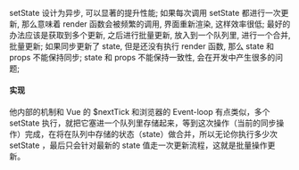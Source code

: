 ####

setState 设计为异步, 可以显著的提升性能;
如果每次调用 setState 都进行一次更新, 那么意味着 render 函数会被频繁的调用, 界面重新渲染, 这样效率很低;
最好的办法应该是获取到多个更新, 之后进行批量更新, 放入到一个队列里, 进行一个合并, 批量更新;
如果同步更新了 state, 但是还没有执行 render 函数, 那么 state 和 props 不能保持同步;
state 和 props 不能保持一致性, 会在开发中产生很多的问题;

#### 实现

他内部的机制和 Vue 的 $nextTick 和浏览器的 Event-loop 有点类似，多个 setState 执行，就把它塞进一个队列里存储起来，等到这次操作（当前的同步操作）完成，在将在队列中存储的状态（state）做合并，所以无论你执行多少次 setState ，最后只会针对最新的 state 值走一次更新流程，这就是批量操作更新。

